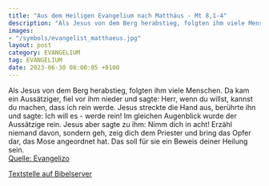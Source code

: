 ```yaml
---
title: "Aus dem Heiligen Evangelium nach Matthäus - Mt 8,1-4"
description: "Als Jesus von dem Berg herabstieg, folgten ihm viele Menschen. Da kam ein Aussätziger, fiel vor ihm nieder und sagte: Herr, wenn du willst, kannst du machen, dass ich rein werde. Jesus streckte die Hand aus, berührte ihn und sagte: Ich will es - werde rein! Im gleichen Augenblick...."
images:
- "/symbols/evangelist_matthaeus.jpg"
layout: post
category: EVANGELIUM
tag: EVANGELIUM
date: 2023-06-30 08:00:05 +0100
---
```

Als Jesus von dem Berg herabstieg, folgten ihm viele Menschen.
Da kam ein Aussätziger, fiel vor ihm nieder und sagte: Herr, wenn du willst, kannst du machen, dass ich rein werde.
Jesus streckte die Hand aus, berührte ihn und sagte: Ich will es - werde rein! Im gleichen Augenblick wurde der Aussätzige rein.<!--more-->
Jesus aber sagte zu ihm: Nimm dich in acht! Erzähl niemand davon, sondern geh, zeig dich dem Priester und bring das Opfer dar, das Mose angeordnet hat. Das soll für sie ein Beweis deiner Heilung sein.<br>
[Quelle: Evangelizo](https://evangeliumtagfuertag.org/DE/gospel)

[Textstelle auf Bibelserver](https://www.bibleserver.com/EU/Matthäus8,1-4)
